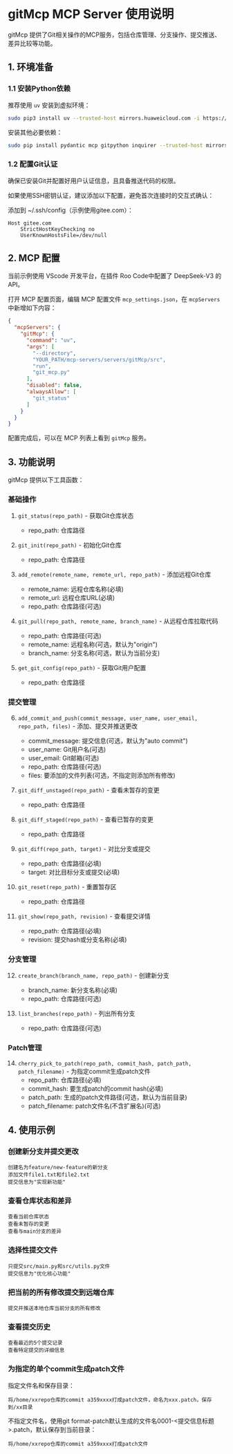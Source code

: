 # gitMcp MCP Server 使用说明

gitMcp 提供了Git相关操作的MCP服务，包括仓库管理、分支操作、提交推送、差异比较等功能。

## 1. 环境准备

### 1.1 安装Python依赖

推荐使用 `uv` 安装到虚拟环境：

```bash
sudo pip3 install uv --trusted-host mirrors.huaweicloud.com -i https://mirrors.huaweicloud.com/repository/pypi/simple
```

安装其他必要依赖：

```bash
sudo pip install pydantic mcp gitpython inquirer --trusted-host mirrors.huaweicloud.com -i https://mirrors.huaweicloud.com/repository/pypi/simple
```

### 1.2 配置Git认证

确保已安装Git并配置好用户认证信息，且具备推送代码的权限。

如果使用SSH密钥认证，建议添加以下配置，避免首次连接时的交互式确认：

添加到 ~/.ssh/config（示例使用gitee.com）：

```plaintext
Host gitee.com
    StrictHostKeyChecking no
    UserKnownHostsFile=/dev/null
```

## 2. MCP 配置

当前示例使用 VScode 开发平台，在插件 Roo Code中配置了 DeepSeek-V3 的API。

打开 MCP 配置页面，编辑 MCP 配置文件 `mcp_settings.json`，在 `mcpServers` 中新增如下内容：

```json
{
  "mcpServers": {
    "gitMcp": {
      "command": "uv",
      "args": [
        "--directory",
        "YOUR_PATH/mcp-servers/servers/gitMcp/src",
        "run",
        "git_mcp.py"
      ],
      "disabled": false,
      "alwaysAllow": [
        "git_status"
      ]
    }
  }
}
```

配置完成后，可以在 MCP 列表上看到 `gitMcp` 服务。

## 3. 功能说明

gitMcp 提供以下工具函数：

### 基础操作
1. `git_status(repo_path)` - 获取Git仓库状态
   - repo_path: 仓库路径

2. `git_init(repo_path)` - 初始化Git仓库
    - repo_path: 仓库路径

3. `add_remote(remote_name, remote_url, repo_path)` - 添加远程Git仓库
    - remote_name: 远程仓库名称(必填)
    - remote_url: 远程仓库URL(必填)
    - repo_path: 仓库路径(可选)

4. `git_pull(repo_path, remote_name, branch_name)` - 从远程仓库拉取代码
    - repo_path: 仓库路径(可选)
    - remote_name: 远程名称(可选，默认为"origin")
    - branch_name: 分支名称(可选，默认为当前分支)

5. `get_git_config(repo_path)` - 获取Git用户配置
   - repo_path: 仓库路径

### 提交管理
6. `add_commit_and_push(commit_message, user_name, user_email, repo_path, files)` - 添加、提交并推送更改
   - commit_message: 提交信息(可选，默认为"auto commit")
   - user_name: Git用户名(可选)
   - user_email: Git邮箱(可选)
   - repo_path: 仓库路径(可选)
   - files: 要添加的文件列表(可选，不指定则添加所有修改)

7. `git_diff_unstaged(repo_path)` - 查看未暂存的变更
   - repo_path: 仓库路径

8. `git_diff_staged(repo_path)` - 查看已暂存的变更
   - repo_path: 仓库路径

9. `git_diff(repo_path, target)` - 对比分支或提交
   - repo_path: 仓库路径(必填)
   - target: 对比目标分支或提交(必填)

10. `git_reset(repo_path)` - 重置暂存区
    - repo_path: 仓库路径

11. `git_show(repo_path, revision)` - 查看提交详情
    - repo_path: 仓库路径(必填)
    - revision: 提交hash或分支名称(必填)

### 分支管理
12. `create_branch(branch_name, repo_path)` - 创建新分支
    - branch_name: 新分支名称(必填)
    - repo_path: 仓库路径(可选)

13. `list_branches(repo_path)` - 列出所有分支
    - repo_path: 仓库路径(可选)

### Patch管理
14. `cherry_pick_to_patch(repo_path, commit_hash, patch_path, patch_filename)` - 为指定commit生成patch文件
    - repo_path: 仓库路径(必填)
    - commit_hash: 要生成patch的commit hash(必填)
    - patch_path: 生成的patch文件路径(可选，默认为当前目录)
    - patch_filename: patch文件名(不含扩展名)(可选)

## 4. 使用示例

### 创建新分支并提交更改

```
创建名为feature/new-feature的新分支
添加文件file1.txt和file2.txt
提交信息为"实现新功能"
```

### 查看仓库状态和差异

```
查看当前仓库状态
查看未暂存的变更
查看与main分支的差异
```

### 选择性提交文件

```
只提交src/main.py和src/utils.py文件
提交信息为"优化核心功能"
```

### 把当前的所有修改提交到远端仓库

```
提交并推送本地仓库当前分支的所有修改
```

### 查看提交历史

```
查看最近的5个提交记录
查看特定提交的详细信息
```

### 为指定的单个commit生成patch文件

指定文件名和保存目录：

```
将/home/xxrepo仓库的commit a359xxxx打成patch文件，命名为xxx.patch，保存到/xx目录
```

不指定文件名，使用git format-patch默认生成的文件名0001-<提交信息标题>.patch，默认保存到当前目录：

```
将/home/xxrepo仓库的commit a359xxxx打成patch文件
```


